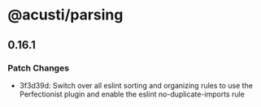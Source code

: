 # @acusti/parsing

## 0.16.1

### Patch Changes

-   3f3d39d: Switch over all eslint sorting and organizing rules to use the
    Perfectionist plugin and enable the eslint no-duplicate-imports rule
